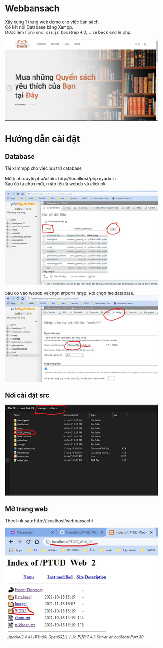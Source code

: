# Webbansach

Xây dụng 1 trang web demo cho việc bán sách.
<br>
Có kết nối Database bằng Xampp.
<br>
Được làm Font-end: css, js, boostrap 4.0,... và back end là php.
<div align="center">
  <img src="./Image/5.jpg">
 </div>

# Hướng dẫn cài đặt

## Database 
Tải xammpp cho việc lưu trữ database.<br>
<br>
Mở trình duyệt phpAdmin: http://localhost/phpmyadmin
<br>
Sau đó ta chọn mới, nhập tên là webdb và click ok<br>
<div align="center">
  <img src="./Image/2.jpg">
 </div>
 <br> Sau đó vào webdb và chọn import/ nhập. Rồi chọn file database.
 <div align="center">
  <img src="./Image/3.jpg">
 </div>
 
## Nơi cài đặt src

<div align="center">
  <img src="./Image/1.jpg">
 </div>

## Mở trang web
Theo link sau: http://localhost/webbansach/
<div align="center">
  <img src="./Image/4.jpg">
 </div>
